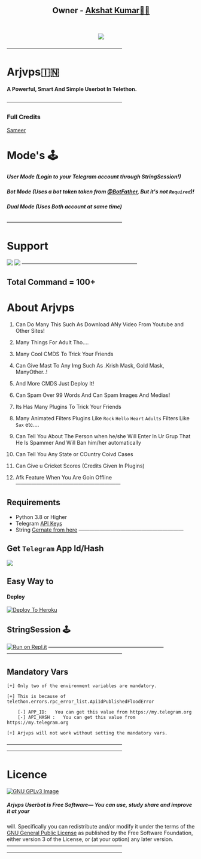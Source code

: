 # <h2 align="center"><b>Owner - <a href="https://t.me/AkshatPro_Bro">Akshat Kumar👮‍♂️ </a></b></h2>
<br>
<p align="center"><a href="https://t.me/ArjvpsUserBot_SupportChannel"><img src="https://telegra.ph/file/5a5fa81e597e493324bc5.jpg"></a></p> 
</p>
——————————————————————
<h1>Arjvps🇮🇳</h1>
<b>A Powerful, Smart And Simple Userbot In Telethon.</b>
<br>
<br>
——————————————————————

### Full Credits 
[Sameer](https://t.me/SAMEER_795)
# Mode's 🕹
##### User Mode (Login to your Telegram account through StringSession!)
##### Bot Mode (Uses a bot token taken from [@BotFather](https://t.me/BotFather), But it's not ```Required```)!
##### Dual Mode (Uses Both account at same time)
——————————————————————
# Support
<a href="https://t.me/ArjvpsUserbot_SuppoetChannel"><img src="https://img.shields.io/badge/Join-Support%20Channel-red.svg?style=for-the-badge&logo=Telegram"></a> 
<a href="https://t.me/ArjvpsUserbot_SupportGroup"><img src="https://img.shields.io/badge/Join-Support%20Group-blue.svg?style=for-the-badge&logo=Telegram"></a>
——————————————————————
## Total Command = 100+

# About Arjvps

1. Can Do Many This Such As Download ANy Video From Youtube and Other Sites!

2. Many Things For Adult Tho....

3. Many Cool CMDS To Trick Your Friends

4. Can Give Mast To Any Img Such As .Krish Mask, Gold Mask, ManyOther..!

5. And More CMDS Just Deploy It!

6. Can Spam Over 99 Words And Can Spam Images And Medias!

7. Its Has Many Plugins To Trick Your Friends 

8. Many  Animated Filters Plugins Like ```Rock``` ```Hello```  ```Heart```  ```Adults``` Filters Like ``Sax`` etc....

9. Can Tell You About The Person when he/she Will Enter In Ur Grup That He Is Spammer And Will Ban him/her automatically

10. Can Tell You Any State or COuntry Coivd Cases

11. Can Give u Cricket Scores (Credits Given In Plugins)

12. Afk Feature When You Are Goin Offline
————————————————————
## Requirements 
* Python 3.8 or Higher
* Telegram [API Keys](https://my.telegram.org/apps)
* String [Gernate from here](https://repl.it/@Anmol10H/Lightning-Repl#main.py)
————————————————————
## Get ```Telegram``` App Id/Hash

<a href="https://my.telegram.org"><img src="https://img.shields.io/badge/Get-App%20Id/Api%20Hash-blue.svg?style=for-the-badge&logo=Google"></a>
## Easy Way to
#### Deploy

[![Deploy To Heroku](https://www.herokucdn.com/deploy/button.svg)](https://heroku.com/deploy?template=https://github.com/Akshat7678/Arjvps-TheUserBot)


## StringSession 🕹

[![Run on Repl.it](https://repl.it/badge/github/KeinShin/Black-Lightning&theme=midnight-purple)](https://repl.it/@Anmol10H/Lightning-Repl#main.py)
——————————————————————
——————————————————————
## Mandatory Vars
```
[+] Only two of the environment variables are mandatory.

[+] This is because of telethon.errors.rpc_error_list.ApiIdPublishedFloodError

    [-] APP_ID:   You can get this value from https://my.telegram.org
    [-] API_HASH :   You can get this value from https://my.telegram.org
    
[+] Arjvps will not work without setting the mandatory vars.
```
——————————————————————
——————————————————————

# Licence
[![GNU GPLv3 Image](https://www.gnu.org/graphics/gplv3-127x51.png)](http://www.gnu.org/licenses/gpl-3.0.en.html)  

##### Arjvps Userbot is Free Software— You can use, study share and improve it at your
will. Specifically you can redistribute and/or modify it under the terms of the
[GNU General Public License](https://www.gnu.org/licenses/gpl.html) as
published by the Free Software Foundation, either version 3 of the License, or
(at your option) any later version.
——————————————————————
——————————————————————










